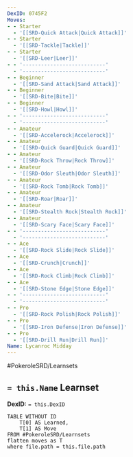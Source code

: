 ```yaml
---
DexID: 0745F2
Moves:
- - Starter
  - '[[SRD-Quick Attack|Quick Attack]]'
- - Starter
  - '[[SRD-Tackle|Tackle]]'
- - Starter
  - '[[SRD-Leer|Leer]]'
- - '---------------------------'
  - '---------------------------'
- - Beginner
  - '[[SRD-Sand Attack|Sand Attack]]'
- - Beginner
  - '[[SRD-Bite|Bite]]'
- - Beginner
  - '[[SRD-Howl|Howl]]'
- - '---------------------------'
  - '---------------------------'
- - Amateur
  - '[[SRD-Accelerock|Accelerock]]'
- - Amateur
  - '[[SRD-Quick Guard|Quick Guard]]'
- - Amateur
  - '[[SRD-Rock Throw|Rock Throw]]'
- - Amateur
  - '[[SRD-Odor Sleuth|Odor Sleuth]]'
- - Amateur
  - '[[SRD-Rock Tomb|Rock Tomb]]'
- - Amateur
  - '[[SRD-Roar|Roar]]'
- - Amateur
  - '[[SRD-Stealth Rock|Stealth Rock]]'
- - Amateur
  - '[[SRD-Scary Face|Scary Face]]'
- - '---------------------------'
  - '---------------------------'
- - Ace
  - '[[SRD-Rock Slide|Rock Slide]]'
- - Ace
  - '[[SRD-Crunch|Crunch]]'
- - Ace
  - '[[SRD-Rock Climb|Rock Climb]]'
- - Ace
  - '[[SRD-Stone Edge|Stone Edge]]'
- - '---------------------------'
  - '---------------------------'
- - Pro
  - '[[SRD-Rock Polish|Rock Polish]]'
- - Pro
  - '[[SRD-Iron Defense|Iron Defense]]'
- - Pro
  - '[[SRD-Drill Run|Drill Run]]'
Name: Lycanroc Midday
---
```


#PokeroleSRD/Learnsets

## `= this.Name` Learnset

**DexID:** `= this.DexID`

```dataview
TABLE WITHOUT ID
    T[0] AS Learned,
    T[1] AS Move
FROM #PokeroleSRD/Learnsets
flatten moves as T
where file.path = this.file.path
```

